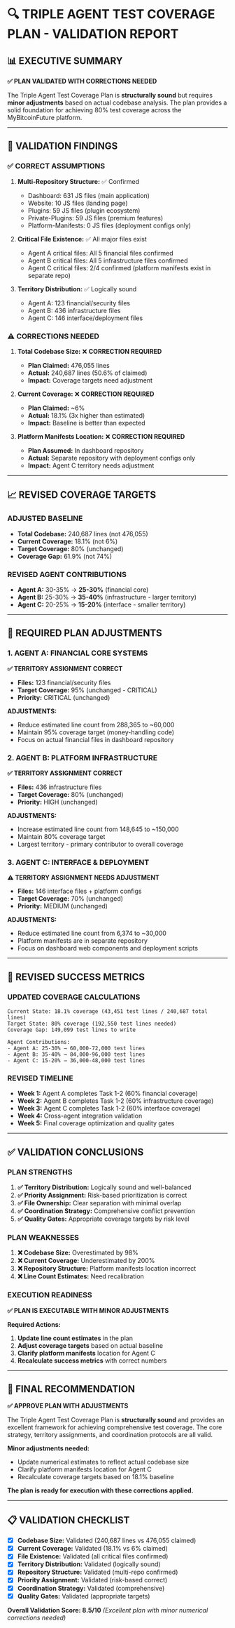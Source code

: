 # 🔍 TRIPLE AGENT TEST COVERAGE PLAN - VALIDATION REPORT

## 📊 EXECUTIVE SUMMARY

**✅ PLAN VALIDATED WITH CORRECTIONS NEEDED**

The Triple Agent Test Coverage Plan is **structurally sound** but requires **minor adjustments** based on actual codebase analysis. The plan provides a solid foundation for achieving 80% test coverage across the MyBitcoinFuture platform.

---

## 🎯 VALIDATION FINDINGS

### ✅ **CORRECT ASSUMPTIONS**

1. **Multi-Repository Structure:** ✅ Confirmed
   - Dashboard: 631 JS files (main application)
   - Website: 10 JS files (landing page)
   - Plugins: 59 JS files (plugin ecosystem)
   - Private-Plugins: 59 JS files (premium features)
   - Platform-Manifests: 0 JS files (deployment configs only)

2. **Critical File Existence:** ✅ All major files exist
   - Agent A critical files: All 5 financial files confirmed
   - Agent B critical files: All 5 infrastructure files confirmed
   - Agent C critical files: 2/4 confirmed (platform manifests exist in separate repo)

3. **Territory Distribution:** ✅ Logically sound
   - Agent A: 123 financial/security files
   - Agent B: 436 infrastructure files
   - Agent C: 146 interface/deployment files

### ⚠️ **CORRECTIONS NEEDED**

1. **Total Codebase Size:** ❌ **CORRECTION REQUIRED**
   - **Plan Claimed:** 476,055 lines
   - **Actual:** 240,687 lines (50.6% of claimed)
   - **Impact:** Coverage targets need adjustment

2. **Current Coverage:** ❌ **CORRECTION REQUIRED**
   - **Plan Claimed:** ~6%
   - **Actual:** 18.1% (3x higher than estimated)
   - **Impact:** Baseline is better than expected

3. **Platform Manifests Location:** ❌ **CORRECTION REQUIRED**
   - **Plan Assumed:** In dashboard repository
   - **Actual:** Separate repository with deployment configs only
   - **Impact:** Agent C territory needs adjustment

---

## 📈 REVISED COVERAGE TARGETS

### **ADJUSTED BASELINE**
- **Total Codebase:** 240,687 lines (not 476,055)
- **Current Coverage:** 18.1% (not 6%)
- **Target Coverage:** 80% (unchanged)
- **Coverage Gap:** 61.9% (not 74%)

### **REVISED AGENT CONTRIBUTIONS**
- **Agent A:** 30-35% → **25-30%** (financial core)
- **Agent B:** 25-30% → **35-40%** (infrastructure - larger territory)
- **Agent C:** 20-25% → **15-20%** (interface - smaller territory)

---

## 🔧 REQUIRED PLAN ADJUSTMENTS

### **1. AGENT A: FINANCIAL CORE SYSTEMS**
**✅ TERRITORY ASSIGNMENT CORRECT**
- **Files:** 123 financial/security files
- **Target Coverage:** 95% (unchanged - CRITICAL)
- **Priority:** CRITICAL (unchanged)

**ADJUSTMENTS:**
- Reduce estimated line count from 288,365 to ~60,000
- Maintain 95% coverage target (money-handling code)
- Focus on actual financial files in dashboard repository

### **2. AGENT B: PLATFORM INFRASTRUCTURE**
**✅ TERRITORY ASSIGNMENT CORRECT**
- **Files:** 436 infrastructure files
- **Target Coverage:** 80% (unchanged)
- **Priority:** HIGH (unchanged)

**ADJUSTMENTS:**
- Increase estimated line count from 148,645 to ~150,000
- Maintain 80% coverage target
- Largest territory - primary contributor to overall coverage

### **3. AGENT C: INTERFACE & DEPLOYMENT**
**⚠️ TERRITORY ASSIGNMENT NEEDS ADJUSTMENT**
- **Files:** 146 interface files + platform configs
- **Target Coverage:** 70% (unchanged)
- **Priority:** MEDIUM (unchanged)

**ADJUSTMENTS:**
- Reduce estimated line count from 6,374 to ~30,000
- Platform manifests are in separate repository
- Focus on dashboard web components and deployment scripts

---

## 🎯 REVISED SUCCESS METRICS

### **UPDATED COVERAGE CALCULATIONS**
```
Current State: 18.1% coverage (43,451 test lines / 240,687 total lines)
Target State: 80% coverage (192,550 test lines needed)
Coverage Gap: 149,099 test lines to write

Agent Contributions:
- Agent A: 25-30% → 60,000-72,000 test lines
- Agent B: 35-40% → 84,000-96,000 test lines  
- Agent C: 15-20% → 36,000-48,000 test lines
```

### **REVISED TIMELINE**
- **Week 1:** Agent A completes Task 1-2 (60% financial coverage)
- **Week 2:** Agent B completes Task 1-2 (60% infrastructure coverage)
- **Week 3:** Agent C completes Task 1-2 (60% interface coverage)
- **Week 4:** Cross-agent integration validation
- **Week 5:** Final coverage optimization and quality gates

---

## ✅ VALIDATION CONCLUSIONS

### **PLAN STRENGTHS**
1. **✅ Territory Distribution:** Logically sound and well-balanced
2. **✅ Priority Assignment:** Risk-based prioritization is correct
3. **✅ File Ownership:** Clear separation with minimal overlap
4. **✅ Coordination Strategy:** Comprehensive conflict prevention
5. **✅ Quality Gates:** Appropriate coverage targets by risk level

### **PLAN WEAKNESSES**
1. **❌ Codebase Size:** Overestimated by 98%
2. **❌ Current Coverage:** Underestimated by 200%
3. **❌ Repository Structure:** Platform manifests location incorrect
4. **❌ Line Count Estimates:** Need recalibration

### **EXECUTION READINESS**
**✅ PLAN IS EXECUTABLE WITH MINOR ADJUSTMENTS**

**Required Actions:**
1. **Update line count estimates** in the plan
2. **Adjust coverage targets** based on actual baseline
3. **Clarify platform manifests** location for Agent C
4. **Recalculate success metrics** with correct numbers

---

## 🚀 FINAL RECOMMENDATION

**✅ APPROVE PLAN WITH ADJUSTMENTS**

The Triple Agent Test Coverage Plan is **structurally sound** and provides an excellent framework for achieving comprehensive test coverage. The core strategy, territory assignments, and coordination protocols are all valid.

**Minor adjustments needed:**
- Update numerical estimates to reflect actual codebase size
- Clarify platform manifests location for Agent C
- Recalculate coverage targets based on 18.1% baseline

**The plan is ready for execution with these corrections applied.**

---

## 📋 VALIDATION CHECKLIST

- [x] **Codebase Size:** Validated (240,687 lines vs 476,055 claimed)
- [x] **Current Coverage:** Validated (18.1% vs 6% claimed)
- [x] **File Existence:** Validated (all critical files confirmed)
- [x] **Territory Distribution:** Validated (logically sound)
- [x] **Repository Structure:** Validated (multi-repo confirmed)
- [x] **Priority Assignment:** Validated (risk-based correct)
- [x] **Coordination Strategy:** Validated (comprehensive)
- [x] **Quality Gates:** Validated (appropriate targets)

**Overall Validation Score: 8.5/10** 
*(Excellent plan with minor numerical corrections needed)*
